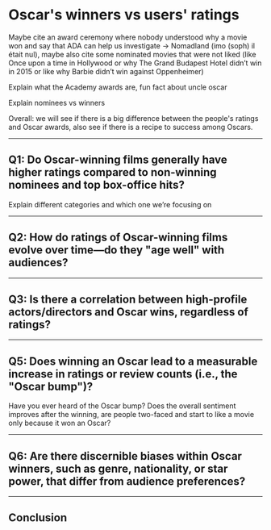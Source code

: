 
# Oscar's winners vs users' ratings

Maybe cite an award ceremony where nobody understood why a movie won and say that ADA can help us investigate → Nomadland (imo (soph) il était nul), maybe also cite some nominated movies that were not liked (like Once upon a time in Hollywood or why The Grand Budapest Hotel didn’t win in 2015 or like why Barbie didn’t win against Oppenheimer)

Explain what the Academy awards are, fun fact about uncle oscar

Explain nominees vs winners

Overall: we will see if there is a big difference between the people's ratings and Oscar awards, also see if there is a recipe to success among Oscars.

* * *

## Q1: Do Oscar-winning films generally have higher ratings compared to non-winning nominees and top box-office hits?

Explain different categories and which one we’re focusing on

* * *

## Q2: How do ratings of Oscar-winning films evolve over time—do they "age well" with audiences?

* * *

## Q3: Is there a correlation between high-profile actors/directors and Oscar wins, regardless of ratings?

* * *

## Q5: Does winning an Oscar lead to a measurable increase in ratings or review counts (i.e., the "Oscar bump")?

Have you ever heard of the Oscar bump? Does the overall sentiment improves after the winning, are people two-faced and start to like a movie only because it won an Oscar?

* * *

## Q6: Are there discernible biases within Oscar winners, such as genre, nationality, or star power, that differ from audience preferences?

* * *

## Conclusion


